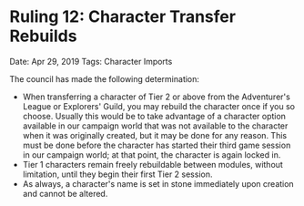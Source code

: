 # Ruling 12: Character Transfer Rebuilds

Date: Apr 29, 2019
Tags: Character Imports

The council has made the following determination:
- When transferring a character of Tier 2 or above from the Adventurer's League or Explorers' Guild, you may rebuild the character once if you so choose. Usually this would be to take advantage of a character option available in our campaign world that was not available to the character when it was originally created, but it may be done for any reason. This must be done before the character has started their third game session in our campaign world; at that point, the character is again locked in.
- Tier 1 characters remain freely rebuildable between modules, without limitation, until they begin their first Tier 2 session.
- As always, a character's name is set in stone immediately upon creation and cannot be altered.